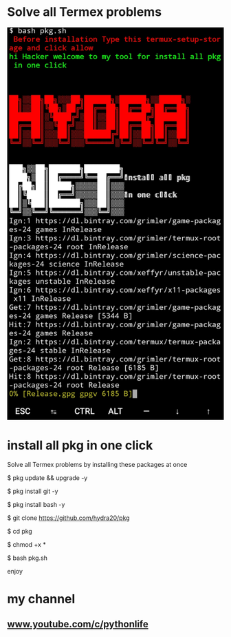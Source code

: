 # Solve all Termex problems

<img src="proof.jpg">


# install all pkg in one click 
Solve all Termex problems by installing these packages at once

$ pkg update && upgrade -y

$ pkg install git -y

$ pkg install bash -y

$ git clone https://github.com/hydra20/pkg

$ cd pkg 

$ chmod +x *

$ bash pkg.sh 

enjoy 


# my channel 
## www.youtube.com/c/pythonlife

